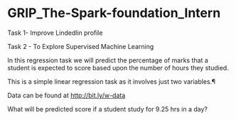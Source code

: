 # GRIP_The-Spark-foundation_Intern
Task 1- Improve Lindedlin profile

Task 2 - To Explore Supervised Machine Learning

In this regression task we will predict the percentage of marks that a student is expected to score based upon the number of hours they studied.

This is a simple linear regression task as it involves just two variables.¶

Data can be found at http://bit.ly/w-data

What will be predicted score if a student study for 9.25 hrs in a
day?
